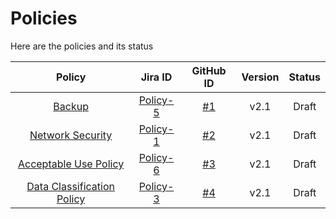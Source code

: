 # Policies

Here are the policies and its status

|                                                                   Policy                                                                  |                           Jira ID                           |                                GitHub ID                                | Version | Status |
|:-----------------------------------------------------------------------------------------------------------------------------------------:|:-----------------------------------------------------------:|:-----------------------------------------------------------------------:|:-------:|:------:|
|                   [Backup](https://github.com/filetrust/Glasswall-Security-Policies/blob/master/policies/backup-policy)                   | [Policy-5](https://glasswall.atlassian.net/browse/POLICY-5) | [#1](https://github.com/filetrust/Glasswall-Security-Policies/issues/1) |   v2.1  |  Draft |
|           [Network Security](https://github.com/filetrust/Glasswall-Security-Policies/blob/master/policies/network-security.md)           | [Policy-1](https://glasswall.atlassian.net/browse/POLICY-1) | [#2](https://github.com/filetrust/Glasswall-Security-Policies/issues/2) |   v2.1  |  Draft |
|      [Acceptable Use Policy](https://github.com/filetrust/Glasswall-Security-Policies/blob/master/policies/acceptable-use-policy.md)      | [Policy-6](https://glasswall.atlassian.net/browse/POLICY-6) | [#3](https://github.com/filetrust/Glasswall-Security-Policies/issues/3) |   v2.1  |  Draft |
| [Data Classification Policy](https://github.com/filetrust/Glasswall-Security-Policies/blob/master/policies/data-classification-policy.md) | [Policy-3](https://glasswall.atlassian.net/browse/POLICY-3) | [#4](https://github.com/filetrust/Glasswall-Security-Policies/issues/4) |   v2.1  | Draft  |
